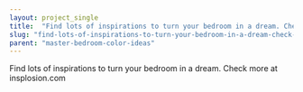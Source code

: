 ```yaml
---
layout: project_single
title:  "Find lots of inspirations to turn your bedroom in a dream. Check more at insplosion.com"
slug: "find-lots-of-inspirations-to-turn-your-bedroom-in-a-dream-check-more-at-insplosion"
parent: "master-bedroom-color-ideas"
---
```

Find lots of inspirations to turn your bedroom in a dream. Check more at insplosion.com